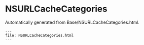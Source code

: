 
# NSURLCacheCategories

Automatically generated from Base/NSURLCacheCategories.html.

``` {raw} html
---
file: NSURLCacheCategories.html
---
```
